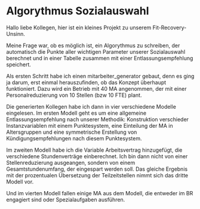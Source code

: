 # Algorythmus Sozialauswahl
Hallo liebe Kollegen,
hier ist ein kleines Projekt zu unserem Fit-Recovery-Unsinn.

Meine Frage war, ob es möglich ist, ein Algorythmus zu schreiben, der automatisch die Punkte aller wichtigen Parameter unserer Sozialauswahl berechnet und in einer Tabelle zusammen mit einer Entlassungsempfehlung speichert.

Als ersten Schritt habe ich einen mitarbeiter_generator gebaut, denn es ging ja darum, erst einmal herauszufinden, ob das Konzept überhaupt funktioniert. 
Dazu wird ein Betrieb mit 40 MA angenommen, der mit einer Personalreduzierung von 10 Stellen (bzw 10 FTE) plant.

Die generierten Kollegen habe ich dann in vier verschiedene Modelle eingelesen.
Im ersten Modell geht es um eine allgemeine Entlassungsempfehlung nach unserer Methodik: Konstruktion verschieder Instanzvariablen mit einem Punktesystem, eine Einteilung der MA in Altersgruppen und eine symmetrische Erstellung von Kündigungsempfehlungen nach diesem Punktesystem.

Im zweiten Modell habe ich die Variable Arbeitsvertrag hinzugefügt, die verschiedene Stundenverträge einberechnet. Ich bin dann nicht von einer Stellenreduzierung ausgeangen, sondern von einem Gesamtstundenumfang, der eingespart werden soll.
Das gleiche Ergebnis mit der prozentualen Übersetzung der Teilzeitstellen nimmt sich das dritte Modell vor.

Und im vierten Modell fallen einige MA aus dem Modell, die entweder im BR engagiert sind oder Spezialaufgaben ausführen. 




